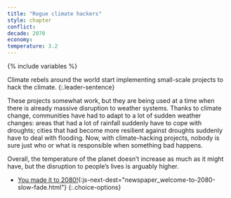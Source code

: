 ```yaml
---
title: "Rogue climate hackers"
style: chapter
conflict: 
decade: 2070
economy: 
temperature: 3.2
---
```


{% include variables %}

Climate rebels around the world start implementing small-scale projects to hack the climate. 
{:.leader-sentence}

These projects somewhat work, but they are being used at a time when there is already massive disruption to weather systems. Thanks to climate change, communities have had to adapt to a lot of sudden weather changes: areas that had a lot of rainfall suddenly have to cope with droughts; cities that had become more resilient against droughts suddenly have to deal with flooding. Now, with climate-hacking projects, nobody is sure just who or what is responsible when something bad happens.

Overall, the temperature of the planet doesn’t increase as much as it might have, but the disruption to people’s lives is arguably higher.

- [You made it to 2080!](part-page_2080.html){:js-next-dest="newspaper_welcome-to-2080-slow-fade.html"}
{:.choice-options}
